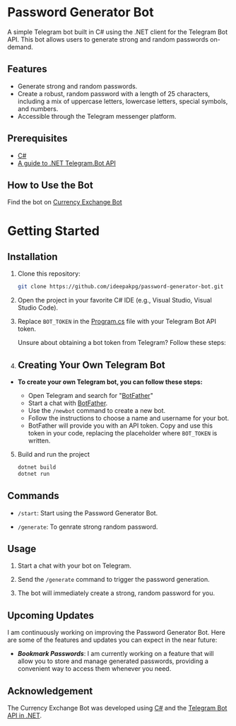 # Password Generator Bot

A simple Telegram bot built in C# using the .NET client for the Telegram Bot API. This bot allows users to generate strong and random passwords on-demand.

## Features
- Generate strong and random passwords.
- Create a robust, random password with a length of 25 characters, including a mix of uppercase letters, lowercase letters, special symbols, and numbers.
- Accessible through the Telegram messenger platform.

## Prerequisites
 - [C#](https://dotnet.microsoft.com/en-us/learn/csharp)
 - [A guide to .NET Telegram.Bot API](https://telegrambots.github.io/book/)

## How to Use the Bot

Find the bot on [Currency Exchange Bot](https://t.me/random_passgen_bot)


# Getting Started

## Installation

1. Clone this repository:
   ```sh
   git clone https://github.com/ideepakpg/password-generator-bot.git

2. Open the project in your favorite C# IDE (e.g., Visual Studio, Visual Studio Code).

3. Replace ```BOT_TOKEN``` in the [Program.cs](https://github.com/ideepakpg/password-generator-bot/blob/main/Program.cs) file with your Telegram Bot API token.

    Unsure about obtaining a bot token from Telegram? Follow these steps:

4. ## Creating Your Own Telegram Bot

- **To create your own Telegram bot, you can follow these steps:**
  
  - Open Telegram and search for "[BotFather](https://t.me/BotFather)"
  - Start a chat with [BotFather](https://t.me/BotFather).
  - Use the ```/newbot``` command to create a new bot.
  - Follow the instructions to choose a name and username for your bot.
  - BotFather will provide you with an API token. Copy and use this token in your code, replacing the placeholder where ```BOT_TOKEN``` is written.

5. Build and run the project
   ```sh
   dotnet build
   dotnet run

## Commands
- `/start`: Start using the Password Generator Bot.

- `/generate`: To genrate strong random password.

## Usage

1. Start a chat with your bot on Telegram.

2. Send the `/generate` command to trigger the password generation.

3. The bot will immediately create a strong, random password for you.
  
## Upcoming Updates
I am continuously working on improving the Password Generator Bot. Here are some of the features and updates you can expect in the near future:

- ***Bookmark Passwords***: I am currently working on a feature that will allow you to store and manage generated passwords, providing a convenient way to access them whenever you need.

## Acknowledgement
The Currency Exchange Bot was developed using [C#](https://dotnet.microsoft.com/en-us/learn/csharp) and the [Telegram Bot API in .NET](https://github.com/TelegramBots/Telegram.Bot).




